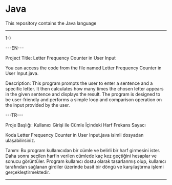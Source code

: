 # Java
This repository contains the Java language
******************************************

1-)

---EN---

Project Title:
Letter Frequency Counter in User Input

You can access the code from the file named Letter Frequency Counter in User Input.java.

Description:
This program prompts the user to enter a sentence and a specific letter. It then calculates how many times the chosen letter appears in the given sentence and displays the result. The program is designed to be user-friendly and performs a simple loop and comparison operation on the input provided by the user.

---TR---

Proje Başlığı:
Kullanıcı Girişi ile Cümle İçindeki Harf Frekans Sayacı

Koda Letter Frequency Counter in User Input.java isimli dosyadan ulaşabilirsiniz.

Tanım:
Bu program kullanıcıdan bir cümle ve belirli bir harf girmesini ister. Daha sonra seçilen harfin verilen cümlede kaç kez geçtiğini hesaplar ve sonucu görüntüler. Program kullanıcı dostu olarak tasarlanmış olup, kullanıcı tarafından sağlanan girdiler üzerinde basit bir döngü ve karşılaştırma işlemi gerçekleştirmektedir.
*******************************************
